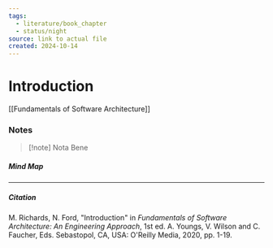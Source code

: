 ```yaml
---
tags:
  - literature/book_chapter
  - status/night
source: link to actual file
created: 2024-10-14
---
```

# Introduction

[[Fundamentals of Software Architecture]]

### Notes


> [!note] Nota Bene

##### Mind Map

---
##### Citation

M. Richards, N. Ford, "Introduction" in *Fundamentals of Software Architecture: An Engineering Approach*, 1st ed. A. Youngs, V. Wilson and C. Faucher, Eds. Sebastopol, CA, USA: O'Reilly Media, 2020, pp. 1-19.

